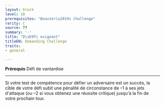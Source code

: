 ```yaml
---
layout: block
level: 10
prerequisites: "Boaster\u2019s Challenge"
rarity: C
source: ??
summary: '-'
title: "D\xE9fi exigeant"
titleEN: Demanding Challenge
traits:
- general

---
```


<p><span id="ctl00_MainContent_DetailedOutput"><strong>Prérequis</strong> Défi de vantardise<br></span></p>
<hr>
<p>Si votre test de compétence pour défier un adversaire est un succès, la cible de votre défi subit une pénalité de circonstance de –1 à ses jets d'attaque (ou –2 si vous obtenez une réussite critique) jusqu'à la fin de votre prochain tour.&nbsp;</p>